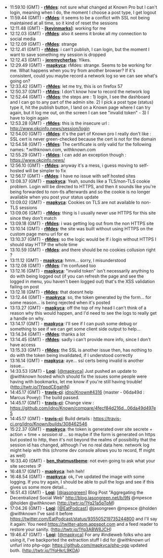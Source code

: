 * <a id="11:59.10">11:59.10 (GMT)</a> - __[rMdes](https://github.com/rMdes)__: not sure what changed at Known Pro but I can't login, meaning when I do, the moment I choose a post type, I get logout
* <a id="11:59.44">11:59.44 (GMT)</a> - __[rMdes](https://github.com/rMdes)__: it seems to be a conflict with SSL not being maintained at all time, so it kind of reset the sessions
* <a id="12:11.48">12:11.48 (GMT)</a> - __[[kevinmarks]](https://github.com/[kevinmarks])__: working for me
* <a id="12:12.03">12:12.03 (GMT)</a> - __[rMdes](https://github.com/rMdes)__: also it seems it broke all my connection to social media
* <a id="12:12.09">12:12.09 (GMT)</a> - __[rMdes](https://github.com/rMdes)__: strange
* <a id="12:12.41">12:12.41 (GMT)</a> - __[rMdes](https://github.com/rMdes)__: i can't publish, I can login, but the moment I want to save something my session is dropped
* <a id="12:12.43">12:12.43 (GMT)</a> - __[jeremycherfas](https://github.com/jeremycherfas)__: Yikes.
* <a id="12:29.49">12:29.49 (GMT)</a> - __[mapkyca](https://github.com/mapkyca)__: rMdes: strange. Seems to be working for me. What happens when you try from another browser? If it's consistent, could you maybe record a network log so we can see what's going on?
* <a id="12:33.42">12:33.42 (GMT)</a> - __[rMdes](https://github.com/rMdes)__: let me try, this is on firefox 57
* <a id="12:50.37">12:50.37 (GMT)</a> - __[rMdes](https://github.com/rMdes)__: I don't know how to record the network log
* <a id="12:52.44">12:52.44 (GMT)</a> - __[rMdes](https://github.com/rMdes)__: the steps are : 1) login, I see the dashboard and I can go to any part of the admin site. 2) I pick a post type (status) type it, hit the publish button, I land on a Known page where I can try again, but it log me out, on the screen I can see "invalid token" - 3) I have to login again
* <a id="12:53.28">12:53.28 (GMT)</a> - __[rMdes](https://github.com/rMdes)__: this is the insecure url : http://www.okcinfo.news/session/login
* <a id="12:54.00">12:54.00 (GMT)</a> - __[rMdes](https://github.com/rMdes)__: it's the part of Known pro I really don't like : SSL cert is never green-checked because the cert is not for the domain
* <a id="12:54.58">12:54.58 (GMT)</a> - __[rMdes](https://github.com/rMdes)__: The certificate is only valid for the following names: *.withknown.com, withknown.com
* <a id="12:55.29">12:55.29 (GMT)</a> - __[rMdes](https://github.com/rMdes)__: I can add an exception though : https://www.okcinfo.news/
* <a id="12:56.10">12:56.10 (GMT)</a> - __[rMdes](https://github.com/rMdes)__: anyway it's a mess, i guess moving to self-hosted will be simpler to fix
* <a id="12:56.17">12:56.17 (GMT)</a> - __[rMdes](https://github.com/rMdes)__: I have no issue with self hosted sites
* <a id="13:08.37">13:08.37 (GMT)</a> - __[mapkyca](https://github.com/mapkyca)__: Yeah, sounds like a TLS/non-TLS cookie problem. Login will be directed to HTTPS, and then it sounds like you're being forwarded to non-tls afterwards and so the cookie is no longer available when you post your status update
* <a id="13:09.02">13:09.02 (GMT)</a> - __[mapkyca](https://github.com/mapkyca)__: Cookies on TLS are not available to non-TLS sessions
* <a id="13:09.06">13:09.06 (GMT)</a> - __[rMdes](https://github.com/rMdes)__: thing is I usually never use HTTPS for this site since they don't match
* <a id="13:09.18">13:09.18 (GMT)</a> - __[rMdes](https://github.com/rMdes)__: i was getting log out from the non HTTPS site
* <a id="13:10.14">13:10.14 (GMT)</a> - __[rMdes](https://github.com/rMdes)__: the site was built without using HTTPS on the custom page menu url for ex
* <a id="13:10.37">13:10.37 (GMT)</a> - __[rMdes](https://github.com/rMdes)__: so the logic would be If i login without HTTPS I should stay HTTP the whole time
* <a id="13:10.59">13:10.59 (GMT)</a> - __[rMdes](https://github.com/rMdes)__: and there should be no cookies collusion right ?
* <a id="13:11.12">13:11.12 (GMT)</a> - __[mapkyca](https://github.com/mapkyca)__: hmm... sorry, I misunderstood
* <a id="13:12.08">13:12.08 (GMT)</a> - __[rMdes](https://github.com/rMdes)__: I'm confused too
* <a id="13:12.16">13:12.16 (GMT)</a> - __[mapkyca](https://github.com/mapkyca)__: "invalid token" isn't necessarily anything to do with being logged out (if you can refresh the page and see the logged in menu, you haven't been logged out) that's the XSS validation failing on post
* <a id="13:12.18">13:12.18 (GMT)</a> - __[rMdes](https://github.com/rMdes)__: that doesnt help
* <a id="13:12.44">13:12.44 (GMT)</a> - __[mapkyca](https://github.com/mapkyca)__: so, the token generated by the form... for some reason... is being rejected when it's posted
* <a id="13:13.27">13:13.27 (GMT)</a> - __[mapkyca](https://github.com/mapkyca)__: off the top of my head I can't think of a reason why this would happen, and I'd need to see the logs to really get a handle on why.
* <a id="13:14.17">13:14.17 (GMT)</a> - __[mapkyca](https://github.com/mapkyca)__: I'll see if I can push some debug or something to see if we can get some client side output to help...
* <a id="13:14.34">13:14.34 (GMT)</a> - __[rMdes](https://github.com/rMdes)__: thanks a lot
* <a id="13:14.45">13:14.45 (GMT)</a> - __[rMdes](https://github.com/rMdes)__: sadly i can't provide more info, since I don't have access
* <a id="13:15.33">13:15.33 (GMT)</a> - __[rMdes](https://github.com/rMdes)__: the SSL is another issue then, has nothing to do with the token being invalidated, if I understood correctly
* <a id="13:16.14">13:16.14 (GMT)</a> - __[mapkyca](https://github.com/mapkyca)__: aye... ssl certs being invalid is another issue...
* <a id="14:33.53">14:33.53 (GMT)</a> - __[Loqi](https://github.com/Loqi)__: [<a href="https://twitter.com/mapkyca">@mapkyca</a>] Just pushed an update to @withknown hosted which should fix the issues some people were having with bookmarks, let me know if you're still having trouble! (http://twtr.io/1YppdCEgaHN)
* <a id="14:45.17">14:45.17 (GMT)</a> - __[travis-ci](https://github.com/travis-ci)__: <a href="https://github.com/idno/Known/issues/4316">idno/Known#4316</a> (master - 06da49d : Marcus Povey): The build passed.
* <a id="14:45.17">14:45.17 (GMT)</a> - __[travis-ci](https://github.com/travis-ci)__: Change view : https://github.com/idno/Known/compare/4fecf84d216d...06da49d497e5
* <a id="14:45.17">14:45.17 (GMT)</a> - __[travis-ci](https://github.com/travis-ci)__: Build details : https://travis-ci.org/idno/Known/builds/308462546
* <a id="15:22.37">15:22.37 (GMT)</a> - __[mapkyca](https://github.com/mapkyca)__: the token is generated over site secrete + action + time + _session id_ ... so maybe if the form is generated on https but posted to http, then it's not beyond the realms of possibility that the session id has changed, although I've no real data here. network log might help with this (chrome dev console allows you to record, ff might as well)
* <a id="16:33.40">16:33.40 (GMT)</a> - __[ben_thatmustbeme](https://github.com/ben_thatmustbeme)__: not even going to ask what your site secretes :P
* <a id="16:48.17">16:48.17 (GMT)</a> - __[mapkyca](https://github.com/mapkyca)__: heh heh!
* <a id="16:48.54">16:48.54 (GMT)</a> - __[mapkyca](https://github.com/mapkyca)__: ok, I've updated the image with some logging. If you try again, I should be able to pull the logs and see if this gives us some more detail...
* <a id="16:51.43">16:51.43 (GMT)</a> - __[Loqi](https://github.com/Loqi)__: [<a href="https://twitter.com/jasongreen">@jasongreen</a>] Blog Post "Aggregating the Decentralized Social Web"  http://blog.jasongreen.net/b/9N  @mpesce @holden @withknown (http://twtr.io/1Yq21a5pTpM)
* <a id="17:04.26">17:04.26 (GMT)</a> - __[Loqi](https://github.com/Loqi)__: [<a href="https://twitter.com/EatPodcast">@EatPodcast</a>] @jasongreen @mpesce @holden @withknown I've said it before https://twitter.com/EatPodcast/status/935505219735244800 and I'll say it again: You need https://twitter-atom.appspot.com  and a feed reader to restore your sanity. (http://twtr.io/1Yq3ABW8JCH)
* <a id="19:46.47">19:46.47 (GMT)</a> - __[Loqi](https://github.com/Loqi)__: [<a href="https://twitter.com/mapkyca">@mapkyca</a>] For any #indieweb folks who are using it, I've backported the extraction stuff I did for @withknown url unfurl into php-ogp: https://github.com/mapkyca/php-ogp updated both. (http://twtr.io/1YqHkrL9KDA)
